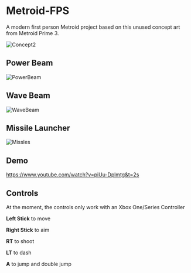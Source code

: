 # Metroid-FPS

A modern first person Metroid project based on this unused concept art from Metroid Prime 3.

![Concept2](https://user-images.githubusercontent.com/26914463/231592907-c94d20a3-c848-43b2-b6fb-32f27ea0d5d1.jpg)

## Power Beam ##

![PowerBeam](https://user-images.githubusercontent.com/26914463/231594269-6094dc6f-e850-4501-ba3c-8ca37c0ab85f.png)

## Wave Beam ##

![WaveBeam](https://user-images.githubusercontent.com/26914463/231594292-bd1d8836-fc1e-4a00-9f61-f580745939a8.png)

## Missile Launcher ##

![Missles](https://user-images.githubusercontent.com/26914463/231601696-d53e9f7a-6c62-48aa-bdc6-97fed1be2feb.png)

## Demo ##

https://www.youtube.com/watch?v=piUu-Dplmtg&t=2s

## Controls ##

At the moment, the controls only work with an Xbox One/Series Controller

**Left Stick** to move

**Right Stick** to aim

**RT** to shoot

**LT** to dash

**A** to jump and double jump
